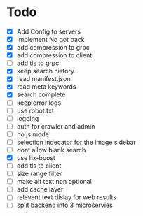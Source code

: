 # Todo

- [x] Add Config to servers
- [x] Implement No got back
- [x] add compression to grpc
- [x] add compression to client
- [ ] add tls to grpc
- [x] keep search history
- [x] read manifest.json
- [x] read meta keywords
- [x] search complete
- [ ] keep error logs
- [ ] use robot.txt
- [ ] logging
- [ ] auth for crawler and admin
- [ ] no js mode
- [ ] selection indecator for the image sidebar
- [ ] dont allow blank search
- [x] use hx-boost
- [ ] add tls to client
- [ ] size range filter
- [ ] make alt text non optional
- [ ] add cache layer
- [ ] relevent text dislay for web results
- [ ] split backend into 3 microservies
